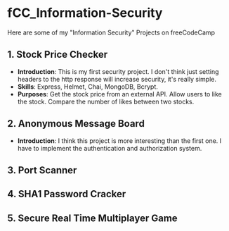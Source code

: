 # fCC_Information-Security
Here are some of my "Information Security" Projects on freeCodeCamp

## 1. Stock Price Checker
- **Introduction**: This is my first security project. I don't think just setting headers to the http response will increase security, it's really simple.
- **Skills**: Express, Helmet, Chai, MongoDB, Bcrypt.
- **Purposes**: Get the stock price from an external API. Allow users to like the stock. Compare the number of likes between two stocks.

## 2. Anonymous Message Board
- **Introduction**: I think this project is more interesting than the first one. I have to implement the authentication and authorization system.

## 3. Port Scanner

## 4. SHA1 Password Cracker

## 5. Secure Real Time Multiplayer Game